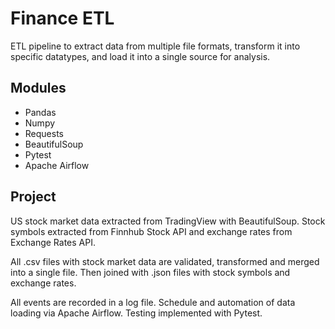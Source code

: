 # Finance ETL

ETL pipeline to extract data from multiple file formats, transform it into specific datatypes, and load it into a single source for analysis.

## Modules

- Pandas
- Numpy
- Requests
- BeautifulSoup
- Pytest
- Apache Airflow

## Project

US stock market data extracted from TradingView with BeautifulSoup. Stock symbols extracted from Finnhub Stock API and exchange rates from Exchange Rates API.

All .csv files with stock market data are validated, transformed and merged into a single file. Then joined with .json files with stock symbols and exchange rates.

All events are recorded in a log file. Schedule and automation of data loading via Apache Airflow. Testing implemented with Pytest.
